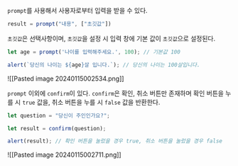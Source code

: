 `prompt`를 사용해서 사용자로부터 입력을 받을 수 있다.

```js
result = prompt("내용", ["초깃값"])
```

`초깃값`은 선택사항이며, `초깃값`을 설정 시
입력 창에 기본 값이 `초깃값`으로 설정된다.

```js
let age = prompt('나이를 입력해주세요.', 100); // 기본값 100

alert(`당신의 나이는 ${age}살 입니다.`); // 당신의 나이는 100살입니다.
```

![[Pasted image 20240115002534.png]]

`prompt` 이외에 `confirm`이 있다.
`confirm`은 확인, 취소 버튼만 존재하며
확인 버튼을 누를 시 `true` 값을,
취소 버튼을 누를 시 `false` 값을 반환한다.

```js
let question = "당신이 주인인가요?";

let result = confirm(question);

alert(result); // 확인 버튼을 눌렀을 경우 true, 취소 버튼을 눌렀을 경우 false
```

![[Pasted image 20240115002711.png]]
